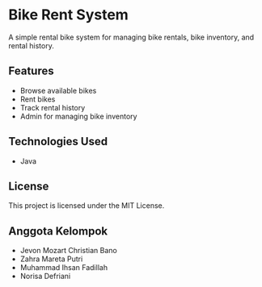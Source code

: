 # Bike Rent System

A simple rental bike system for managing bike rentals, bike inventory, and rental history.

## Features

- Browse available bikes
- Rent bikes
- Track rental history
- Admin for managing bike inventory

## Technologies Used

- Java

## License

This project is licensed under the MIT License.

## Anggota Kelompok
- Jevon Mozart Christian Bano
- Zahra Mareta Putri
- Muhammad Ihsan Fadillah
- Norisa Defriani
